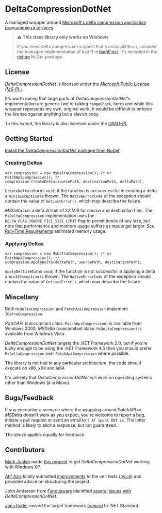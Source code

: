 # DeltaCompressionDotNet

A managed wrapper around [Microsoft's delta compression application programming interfaces](http://msdn.microsoft.com/en-us/library/bb417345.aspx).

> ⚠️ **This class library only works on Windows**
>
> If you need delta compression support that's cross platform, consider the managed implementation of bsdiff in [bsdiff.net](https://github.com/LogosBible/bsdiff.net).
> It's included in the [deltaq](https://www.nuget.org/packages/deltaq/) NuGet package.

## License

*DeltaCompressionDotNet* is licensed under the [*Microsoft Public License (MS-PL)*](https://opensource.org/licenses/MS-PL).

It's worth noting that large parts of *DeltaCompressionDotNet*'s implementation are generic (we're talking `rangeCheck`, here) and while this wrapper represents my own, original work, it would be difficult to enforce the license against anything but a slavish copy.

To this extent, the library is also licensed under the [*DBAD-PL*](http://www.dbad-license.org).

## Getting Started

[Install the *DeltaCompressionDotNet* package from NuGet](http://nuget.org/packages/DeltaCompressionDotNet/).

### Creating Deltas

    var compression = new MsDeltaCompression(); /* or PatchApiCompression(); */
    compression.CreateDelta(sourcePath, destinationPath, deltaPath);

`CreateDelta` returns `void`; if the function is not successful in creating a delta a `Win32Exception` is thrown. The `NativeErrorCode` of the exception should contain the value of `GetLastError()`, which may describe the failure.

*MSDelta* has a default limit of 32 MiB for source and destination files. The `MsDeltaCompression` implementation uses the `DELTA_FLAG_IGNORE_FILE_SIZE_LIMIT` flag to permit inputs of any size, but note that performance and memory usage suffers as inputs get larger. See [Run-Time Requirements](https://msdn.microsoft.com/en-us/library/bb417345.aspx#runtime_reqs) estimated memory usage.

### Applying Deltas

    var compression = new MsDeltaCompression(); /* or PatchApiCompression(); */
	compression.ApplyDelta(deltaPath, sourcePath, destinationPath);

`ApplyDelta` returns `void`; if the function is not successful in applying a delta a `Win32Exception` is thrown. The `NativeErrorCode` of the exception should contain the value of `GetLastError()`, which may describe the failure.

## Miscellany

Both `MsDeltaCompression` and `PatchApiCompression` implement `IDeltaCompression`.

*PatchAPI* (concomitant class: `PatchApiCompression`) is available from Windows 2000; *MSDelta* (concomitant class: `MsDeltaCompression`) is available from Windows Vista.

*DeltaCompressionDotNet* targets the .NET Framework 2.0, but if you're lucky enough to be using the .NET Framework 4.5 then you should prefer `MsDeltaCompression` over `PatchApiCompression` where possible.

The library is not tied to any particular architecture, the code should execute on x86, x64 and ia64.

It's unlikely that *DeltaCompressionDotNet* will work on operating systems other than Windows (à la Mono).

## Bugs/Feedback

If you encounter a scenario where the wrapping around *PatchAPI* or *MSDelta* doesn't work as you expect, you're welcome to report a bug, initiate a pull request or send an email to `t AT speot DOT is`. The latter method is likely to elicit a response, but not guaranteed.

The above applies equally for feedback.

## Contributors

[Mark Junker](https://github.com/fubar-coder) made [this request](https://github.com/taspeotis/DeltaCompressionDotNet/issues/2) to get *DeltaCompressionDotNet* working with Windows XP.

[Atif Aziz](https://github.com/atifaziz) kindly submitted [improvements](https://github.com/taspeotis/DeltaCompressionDotNet/pull/3) to the unit tests ([twice](https://github.com/taspeotis/DeltaCompressionDotNet/pull/4)) and provided advice on structuring the project.

John Anderson from [Fungusware](http://www.fungusware.com/) identified [several](https://github.com/taspeotis/DeltaCompressionDotNet/issues/7) [issues](https://github.com/taspeotis/DeltaCompressionDotNet/issues/8) [with](https://github.com/taspeotis/DeltaCompressionDotNet/issues/9) *DeltaCompressionDotNet*.

[Jann Roder](https://github.com/roederja2) moved the target framework [forward](https://github.com/taspeotis/DeltaCompressionDotNet/pull/15) to .NET Standard.
